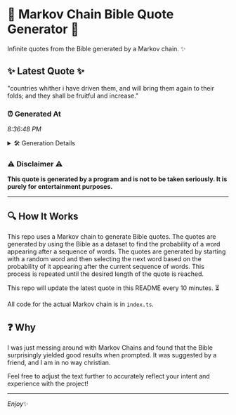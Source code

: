 # 📖 Markov Chain Bible Quote Generator 📖

Infinite quotes from the Bible generated by a Markov chain. ✨

## ✨ Latest Quote ✨
"countries whither i have driven them, and will bring them again to their folds; and they shall be fruitful and increase."

### ⏰ Generated At
*8:36:48 PM*

<details>
    <summary>🛠️ Generation Details</summary>
    <p>
        <strong>🌱 Seed:</strong> countries<br>
        <strong>🔄 Iterations:</strong> 20<br>
        <strong>📜 Context History:</strong><br>[ countries ]: whither<br>[ countries, whither ]: i<br>[ countries, whither, i ]: have<br>[ countries, whither, i, have ]: driven<br>[ countries, whither, i, have, driven ]: them,<br>[ countries, whither, i, have, driven, them, ]: and<br>[ whither, i, have, driven, them,, and ]: will<br>[ i, have, driven, them,, and, will ]: bring<br>[ have, driven, them,, and, will, bring ]: them<br>[ driven, them,, and, will, bring, them ]: again<br>[ them,, and, will, bring, them, again ]: to<br>[ and, will, bring, them, again, to ]: their<br>[ will, bring, them, again, to, their ]: folds;<br>[ bring, them, again, to, their, folds; ]: and<br>[ them, again, to, their, folds;, and ]: they<br>[ again, to, their, folds;, and, they ]: shall<br>[ to, their, folds;, and, they, shall ]: be<br>[ their, folds;, and, they, shall, be ]: fruitful<br>[ folds;, and, they, shall, be, fruitful ]: and<br>[ and, they, shall, be, fruitful, and ]: increase.<br>
    </p>
</details>

### ⚠️ Disclaimer ⚠️
**This quote is generated by a program and is not to be taken seriously. It is purely for entertainment purposes.**

---

## 🔍 How It Works

This repo uses a Markov chain to generate Bible quotes. The quotes are generated by using the Bible as a dataset to find the probability of a word appearing after a sequence of words. The quotes are generated by starting with a random word and then selecting the next word based on the probability of it appearing after the current sequence of words. This process is repeated until the desired length of the quote is reached.

This repo will update the latest quote in this README every 10 minutes. ⏳

All code for the actual Markov chain is in `index.ts`.

## ❓ Why

I was just messing around with Markov Chains and found that the Bible surprisingly yielded good results when prompted. 
It was suggested by a friend, and I am in no way christian.

Feel free to adjust the text further to accurately reflect your intent and experience with the project!

---

*Enjoy*✨
